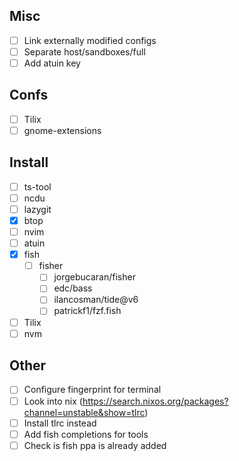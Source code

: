 ## Misc
- [ ] Link externally modified configs
- [ ] Separate host/sandboxes/full
- [ ] Add atuin key

## Confs
- [ ] Tilix
- [ ] gnome-extensions
## Install
- [ ] ts-tool
- [ ] ncdu
- [ ] lazygit
- [x] btop
- [ ] nvim
- [ ] atuin
- [x] fish
	- [ ] fisher
		- [ ] jorgebucaran/fisher
		- [ ] edc/bass
		- [ ] ilancosman/tide@v6
		- [ ] patrickf1/fzf.fish
- [ ] Tilix
- [ ] nvm

## Other

- [ ] Configure fingerprint for terminal
- [ ] Look into nix (https://search.nixos.org/packages?channel=unstable&show=tlrc)
- [ ] Install tlrc instead
- [ ] Add fish completions for tools
- [ ] Check is fish ppa is already added
